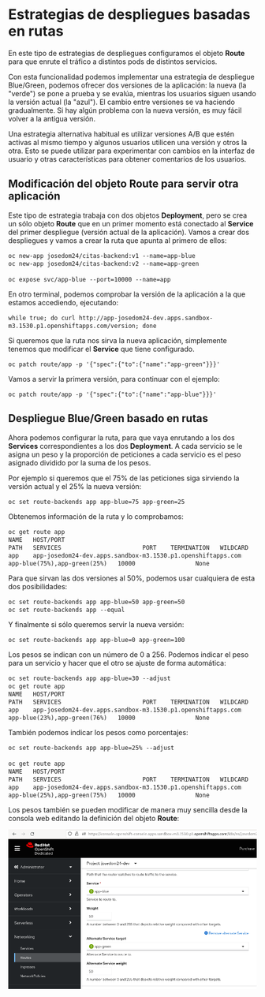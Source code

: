 # Estrategias de despliegues basadas en rutas

En este tipo de estrategias de despliegues configuramos el objeto **Route** para que enrute el tráfico a distintos pods de distintos servicios.

Con esta funcionalidad podemos implementar una estrategia de despliegue Blue/Green, podemos ofrecer dos versiones de la aplicación: la nueva (la "verde") se pone a prueba y se evalúa, mientras los usuarios siguen usando la versión actual (la "azul"). El cambio entre versiones se va haciendo gradualmente. Si hay algún problema con la nueva versión, es muy fácil volver a la antigua versión.

Una estrategia alternativa habitual es utilizar versiones A/B que estén activas al mismo tiempo y algunos usuarios utilicen una versión y otros la otra. Esto se puede utilizar para experimentar con cambios en la interfaz de usuario y otras características para obtener comentarios de los usuarios. 

## Modificación del objeto Route para servir otra aplicación

Este tipo de estrategia trabaja con dos objetos **Deployment**, pero se crea un sólo objeto **Route** que en un primer momento está conectado al **Service** del primer despliegue (versión actual de la aplicación). Vamos a crear dos despliegues y vamos a crear la ruta que apunta al primero de ellos:

    oc new-app josedom24/citas-backend:v1 --name=app-blue
    oc new-app josedom24/citas-backend:v2 --name=app-green

    oc expose svc/app-blue --port=10000 --name=app

En otro terminal, podemos comprobar la versión de la aplicación a la que estamos accediendo, ejecutando:

    while true; do curl http://app-josedom24-dev.apps.sandbox-m3.1530.p1.openshiftapps.com/version; done

Si queremos que la ruta nos sirva la nueva aplicación, simplemente tenemos que modificar el **Service** que tiene configurado.

    oc patch route/app -p '{"spec":{"to":{"name":"app-green"}}}'

Vamos a servir la primera versión, para continuar con el ejemplo:

    oc patch route/app -p '{"spec":{"to":{"name":"app-blue"}}}'

## Despliegue Blue/Green basado en rutas

Ahora podemos configurar la ruta, para que vaya enrutando a los dos **Services** correspondientes a los dos **Deployment**. A cada servicio se le asigna un peso y la proporción de peticiones a cada servicio es el peso asignado dividido por la suma de los pesos.

Por ejemplo si queremos que el 75% de las peticiones siga sirviendo la versión actual y el 25% la nueva versión:

    oc set route-backends app app-blue=75 app-green=25

Obtenemos información de la ruta y lo comprobamos:

    oc get route app
    NAME   HOST/PORT                                                     PATH   SERVICES                       PORT    TERMINATION   WILDCARD
    app    app-josedom24-dev.apps.sandbox-m3.1530.p1.openshiftapps.com          app-blue(75%),app-green(25%)   10000                 None
   
Para que sirvan las dos versiones al 50%, podemos usar cualquiera de esta dos posibilidades:

    oc set route-backends app app-blue=50 app-green=50
    oc set route-backends app --equal

Y finalmente si sólo queremos servir la nueva versión:

    oc set route-backends app app-blue=0 app-green=100

Los pesos se indican con un número de 0 a 256. Podemos indicar el peso para un servicio y hacer que el otro se ajuste de forma automática:

    oc set route-backends app app-blue=30 --adjust 
    oc get route app
    NAME   HOST/PORT                                                     PATH   SERVICES                       PORT    TERMINATION   WILDCARD
    app    app-josedom24-dev.apps.sandbox-m3.1530.p1.openshiftapps.com          app-blue(23%),app-green(76%)   10000                 None


También podemos indicar los pesos como porcentajes:

    oc set route-backends app app-blue=25% --adjust 

    oc get route app
    NAME   HOST/PORT                                                     PATH   SERVICES                       PORT    TERMINATION   WILDCARD
    app    app-josedom24-dev.apps.sandbox-m3.1530.p1.openshiftapps.com          app-blue(25%),app-green(75%)   10000                 None

Los pesos también se pueden modificar de manera muy sencilla desde la consola web editando la definición del objeto **Route**:

![route](img/routes.png)

